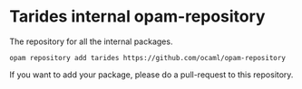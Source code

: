 # Tarides internal opam-repository

The repository for all the internal packages.

```
opam repository add tarides https://github.com/ocaml/opam-repository
```

If you want to add your package, please do a pull-request to this repository.
